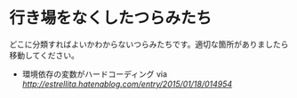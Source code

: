 # 行き場をなくしたつらみたち

どこに分類すればよいかわからないつらみたちです。適切な箇所がありましたら移動してください。

* 環境依存の変数がハードコーディング via *http://estrellita.hatenablog.com/entry/2015/01/18/014954*